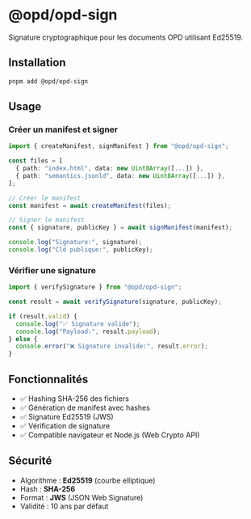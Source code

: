 # @opd/opd-sign

Signature cryptographique pour les documents OPD utilisant Ed25519.

## Installation

```bash
pnpm add @opd/opd-sign
```

## Usage

### Créer un manifest et signer

```typescript
import { createManifest, signManifest } from "@opd/opd-sign";

const files = [
  { path: "index.html", data: new Uint8Array([...]) },
  { path: "semantics.jsonld", data: new Uint8Array([...]) },
];

// Créer le manifest
const manifest = await createManifest(files);

// Signer le manifest
const { signature, publicKey } = await signManifest(manifest);

console.log("Signature:", signature);
console.log("Clé publique:", publicKey);
```

### Vérifier une signature

```typescript
import { verifySignature } from "@opd/opd-sign";

const result = await verifySignature(signature, publicKey);

if (result.valid) {
  console.log("✅ Signature valide");
  console.log("Payload:", result.payload);
} else {
  console.error("❌ Signature invalide:", result.error);
}
```

## Fonctionnalités

- ✅ Hashing SHA-256 des fichiers
- ✅ Génération de manifest avec hashes
- ✅ Signature Ed25519 (JWS)
- ✅ Vérification de signature
- ✅ Compatible navigateur et Node.js (Web Crypto API)

## Sécurité

- Algorithme : **Ed25519** (courbe elliptique)
- Hash : **SHA-256**
- Format : **JWS** (JSON Web Signature)
- Validité : 10 ans par défaut

